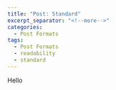 ```yaml
---
title: "Post: Standard"
excerpt_separator: "<!--more-->"
categories:
  - Post Formats
tags:
  - Post Formats
  - readability
  - standard
---
```


Hello
